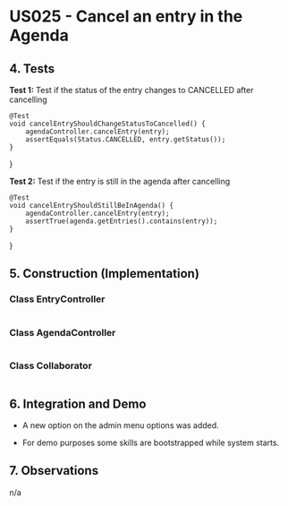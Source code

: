 # US025 - Cancel an entry in the Agenda

## 4. Tests

**Test 1:** Test if the status of the entry changes to CANCELLED after cancelling

    @Test
    void cancelEntryShouldChangeStatusToCancelled() {
        agendaController.cancelEntry(entry);
        assertEquals(Status.CANCELLED, entry.getStatus());
    }
}

**Test 2:** Test if the entry is still in the agenda after cancelling

    @Test
    void cancelEntryShouldStillBeInAgenda() {
        agendaController.cancelEntry(entry);
        assertTrue(agenda.getEntries().contains(entry));
    }
}

## 5. Construction (Implementation)

### Class EntryController

```java

```

### Class AgendaController

```java

```
### Class Collaborator

```java

```

## 6. Integration and Demo

* A new option on the admin menu options was added.

* For demo purposes some skills are bootstrapped while system starts.

## 7. Observations

n/a